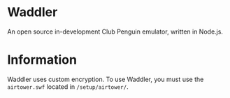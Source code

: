 # Waddler

An open source in-development Club Penguin emulator, written in Node.js.

# Information

Waddler uses custom encryption. To use Waddler, you must use the `airtower.swf` located in `/setup/airtower/`.
